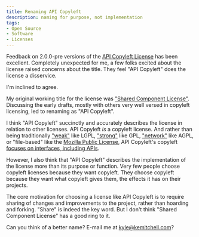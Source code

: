 ```yaml
---
title: Renaming API Copyleft
description: naming for purpose, not implementation
tags:
- Open Source
- Software
- Licenses
---
```


Feedback on 2.0.0-pre versions of the [API Copyleft License](https://apicopyleft.com) has been excellent.  Completely unexpected for me, a few folks excited about the license raised concerns about the title.  They feel "API Copyleft" does the license a disservice.

I'm inclined to agree.

My original working title for the license was ["Shared Component License"](https://writing.kemitchell.com/2019/01/12/Shared-Component-License.html).  Discussing the early drafts, mostly with others very well versed in copyleft licensing, led to renaming as "API Copyleft".

I think "API Copyleft" succinctly and accurately describes the license in relation to other licenses.  API Copyleft _is_ a copyleft license.  And rather than being traditionally ["weak"](https://blueoakcouncil.org/copyleft#weak-copyleft-family) like LGPL, ["strong"](https://blueoakcouncil.org/copyleft#strong-copyleft-family) like GPL, ["network"](https://blueoakcouncil.org/copyleft#network-copyleft-family) like AGPL, or "file-based" like the [Mozilla Public License](https://www.mozilla.org/en-US/MPL/2.0/), API Copyleft's copyleft [focuses on interfaces, including APIs](https://apicopyleft.com/versions/2.0.0-pre.3.html#applications).

However, I also think that "API Copyleft" describes the implementation of the license more than its purpose or function.  Very few people choose copyleft licenses because they want copyleft.  They choose copyleft because they want what copyleft gives them, the effects it has on their projects.

The core motivation for choosing a license like API Copyleft is to require sharing of changes and improvements to the project, rather than hoarding and forking.  "Share" is indeed the key word.  But I don't think "Shared Component License" has a good ring to it.

Can you think of a better name?  E-mail me at [kyle@kemitchell.com](mailto:kyle@kemitchell.com?subject=Renaming%20API%20Copyleft)?

